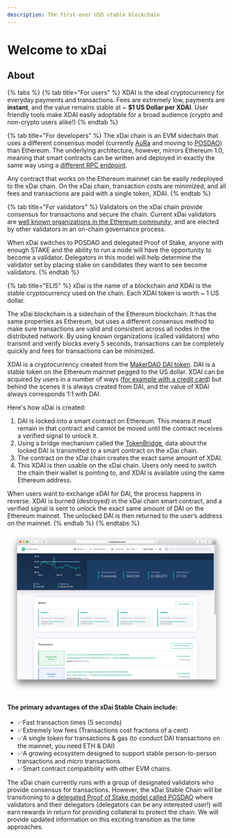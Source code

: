 ```yaml
---
description: The first-ever USD stable blockchain
---
```


# Welcome to xDai

## About

{% tabs %}
{% tab title="For users" %}
XDAI is the ideal cryptocurrency for everyday payments and transactions. Fees are extremely low, payments are **instant**, and the value remains stable at ~ **$1 US Dollar per XDAI**. User friendly tools make XDAI easily adoptable for a broad audience \(crypto and non-crypto users alike!\)
{% endtab %}

{% tab title="For developers" %}
The xDai chain is an EVM sidechain that uses a different consensus model \(currently [AuRa](https://wiki.parity.io/Aura) and moving to [POSDAO](for-validators/posdao-whitepaper.md)\) than Ethereum. The underlying architecture, however, mirrors Ethereum 1.0, meaning that smart contracts can be written and deployed in exactly the same way using a [different RPC endpoint](for-developers/developer-resources.md#json-rpc-endpoints).

Any contract that works on the Ethereum mainnet can be easily redeployed to the xDai chain. On the xDai chain, transaction costs are minimized, and all fees and transactions are paid with a single token, XDAI.
{% endtab %}

{% tab title="For validators" %}
Validators on the xDai chain provide consensus for transactions and secure the chain. Current xDai validators are [well known organizations in the Ethereum community](for-validators/about-xdai-validators/), and are elected by other validators in an on-chain governance process.

When xDai switches to POSDAO and delegated Proof of Stake, anyone with enough STAKE and the ability to run a node will have the opportunity to become a validator. Delegators in this model will help determine the validator set by placing stake on candidates they want to see become validators.
{% endtab %}

{% tab title="ELI5" %}
xDai is the name of a blockchain and XDAI is the stable cryptocurrency used on the chain. Each XDAI token is worth ~ 1 US dollar.

The xDai blockchain is a sidechain of the Ethereum blockchain. It has the same properties as Ethereum, but uses a different consensus method to make sure transactions are valid and consistent across all nodes in the distributed network. By using known organizations \(called validators\) who transmit and verify blocks every 5 seconds, transactions can be completely quickly and fees for transactions can be minimized.

XDAI is a cryptocurrency created from the [MakerDAO DAI token](https://makerdao.com). DAI is a stable token on the Ethereum mainnet pegged to the US dollar. XDAI can be acquired by users in a number of ways \([for example with a credit card](for-users/buying-xdai-with-carbon/)\) but behind the scenes it is always created from DAI, and the value of XDAI always corresponds 1:1 with DAI. 

Here's how xDai is created:

1. DAI is locked into a smart contract on Ethereum. This means it must remain in that contract and cannot be moved until the contract receives a verified signal to unlock it.
2. Using a bridge mechanism called the [TokenBridge](https://docs.tokenbridge.net), data about the locked DAI is transmitted to a smart contract on the xDai chain.
3. The contract on the xDai chain creates the exact same amount of XDAI.
4. This XDAI is then usable on the xDai chain. Users only need to switch the chain their wallet is pointing to, and XDAI is available using the same Ethereum address.

When users want to exchange xDAI for DAI, the process happens in reverse. XDAI is burned \(destroyed\) in the xDai chain smart contract, and a verified signal is sent to unlock the exact same amount of DAI on the Ethereum mainnet. The unlocked DAI is then returned to the user’s address on the mainnet.
{% endtab %}
{% endtabs %}

![xDAi on the BlockScout Blockchain Explorer](.gitbook/assets/screen-shot-2019-10-07-at-12.29.35-pm.png)

#### **The primary advantages of the xDai Stable Chain include:**

* ✅Fast transaction times \(5 seconds\)
* ✅Extremely low fees \(Transactions cost fractions of a cent\)
* ✅A single token for transactions & gas \(to conduct DAI transactions on the mainnet, you need ETH & DAI\)
* ✅A growing ecosystem designed to support stable person-to-person transactions and micro transactions.
* ✅Smart contract compatibility with other EVM chains.

The xDai chain currently runs with a group of designated validators who provide consensus for transactions. However, the xDai Stable Chain will be transitioning to a [delegated Proof of Stake model called POSDAO](for-validators/posdao-whitepaper.md) where validators and their delegators \(delegators can be any interested user!\) will earn rewards in return for providing collateral to protect the chain. We will provide updated information on this exciting transition as the time approaches.

